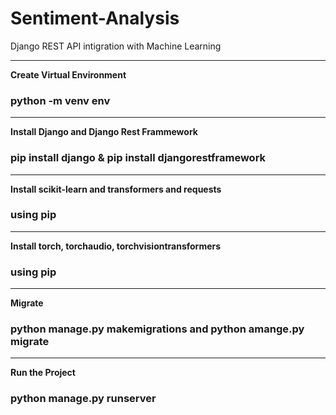 # Sentiment-Analysis
Django REST API intigration with Machine Learning
<hr>
<p><strong>Create Virtual Environment</strong></p>
<h3>python -m venv env</h3>
<hr>
<p><strong>Install Django and Django Rest Frammework</strong></p>
<h3>pip install django & pip install djangorestframework</h3>
<hr>
<p><strong>Install scikit-learn and transformers and requests</strong></p>
<h3>using pip</h3>
<hr>
<p><strong>Install torch, torchaudio, torchvisiontransformers</strong></p>
<h3>using pip</h3>
<hr>
<p><strong>Migrate </strong></p>
<h3>python manage.py makemigrations and python amange.py migrate</h3>
<hr>
<p><strong>Run the Project </strong></p>
<h3>python manage.py runserver</h3>




